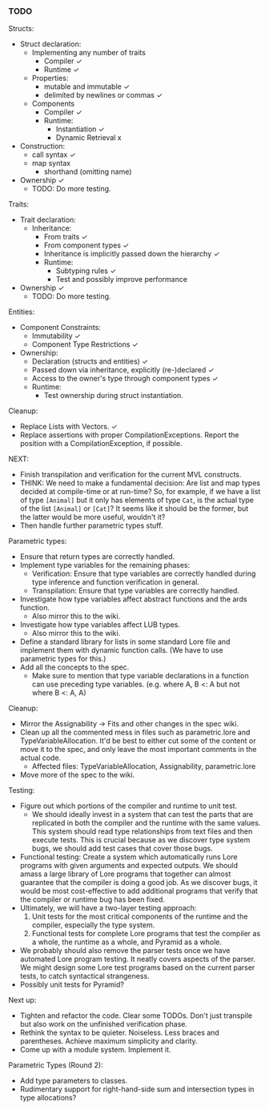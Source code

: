 ### TODO

Structs:
- Struct declaration:
  - Implementing any number of traits
    - Compiler ✓
    - Runtime ✓
  - Properties:
    - mutable and immutable ✓
    - delimited by newlines or commas ✓
  - Components
    - Compiler ✓
    - Runtime:
      - Instantiation ✓
      - Dynamic Retrieval x
- Construction:
  - call syntax ✓
  - map syntax
    - shorthand (omitting name)
- Ownership ✓
  - TODO: Do more testing.

Traits:
- Trait declaration:
  - Inheritance:
    - From traits ✓
    - From component types ✓
    - Inheritance is implicitly passed down the hierarchy ✓
    - Runtime:
      - Subtyping rules ✓
      - Test and possibly improve performance 
- Ownership ✓
  - TODO: Do more testing.

Entities:
- Component Constraints:
  - Immutability ✓
  - Component Type Restrictions ✓
- Ownership:
  - Declaration (structs and entities) ✓
  - Passed down via inheritance, explicitly (re-)declared ✓
  - Access to the owner's type through component types ✓
  - Runtime:
    - Test ownership during struct instantiation.

Cleanup:
- Replace Lists with Vectors. ✓
- Replace assertions with proper CompilationExceptions. Report the position with a CompilationException, if possible.

NEXT:
- Finish transpilation and verification for the current MVL constructs.
- THINK: We need to make a fundamental decision: Are list and map types decided at compile-time or at run-time? So, for example, if we have a list of type `[Animal]` but it only has elements of type `Cat`, is the actual type of the list `[Animal]` or `[Cat]`? It seems like it should be the former, but the latter would be more useful, wouldn't it?  
- Then handle further parametric types stuff.

Parametric types:
- Ensure that return types are correctly handled.
- Implement type variables for the remaining phases:
    - Verification: Ensure that type variables are correctly handled during type inference and function verification in general.
    - Transpilation: Ensure that type variables are correctly handled.
- Investigate how type variables affect abstract functions and the ards function.
  - Also mirror this to the wiki.
- Investigate how type variables affect LUB types.
  - Also mirror this to the wiki.
- Define a standard library for lists in some standard Lore file and implement them with dynamic function calls. (We have to use parametric types for this.)
- Add all the concepts to the spec.
  - Make sure to mention that type variable declarations in a function can use preceding type variables. (e.g. where A, B <: A but not where B <: A, A)

Cleanup:
- Mirror the Assignability -> Fits and other changes in the spec wiki.
- Clean up all the commented mess in files such as parametric.lore and TypeVariableAllocation. It'd be best to either cut some of the content or move it to the spec, and only leave the most important comments in the actual code.
    - Affected files: TypeVariableAllocation, Assignability, parametric.lore
- Move more of the spec to the wiki.

Testing:
- Figure out which portions of the compiler and runtime to unit test.
  - We should ideally invest in a system that can test the parts that are replicated in both the compiler and the runtime with the same values. This system should read type relationships from text files and then execute tests. This is crucial because as we discover type system bugs, we should add test cases that cover those bugs. 
- Functional testing: Create a system which automatically runs Lore programs with given arguments and expected outputs. We should amass a large library of Lore programs that together can almost guarantee that the compiler is doing a good job. As we discover bugs, it would be most cost-effective to add additional programs that verify that the compiler or runtime bug has been fixed. 
- Ultimately, we will have a two-layer testing approach:
    1. Unit tests for the most critical components of the runtime and the compiler, especially the type system.
    2. Functional tests for complete Lore programs that test the compiler as a whole, the runtime as a whole, and Pyramid as a whole.
- We probably should also remove the parser tests once we have automated Lore program testing. It neatly covers aspects of the parser. We might design some Lore test programs based on the current parser tests, to catch syntactical strangeness.
- Possibly unit tests for Pyramid?

Next up:
- Tighten and refactor the code. Clear some TODOs. Don't just transpile but also work on the unfinished verification phase.
- Rethink the syntax to be quieter. Noiseless. Less braces and parentheses. Achieve maximum simplicity and clarity.
- Come up with a module system. Implement it.

Parametric Types (Round 2):
- Add type parameters to classes.
- Rudimentary support for right-hand-side sum and intersection types in type allocations?
